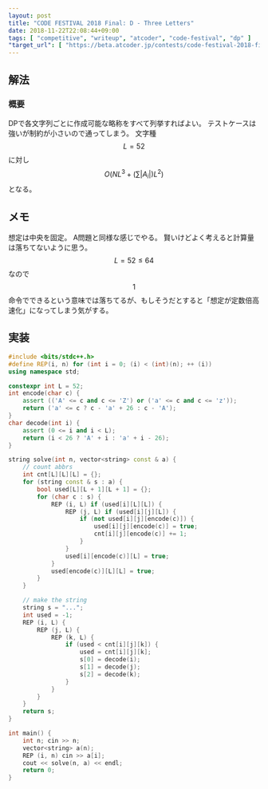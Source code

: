 ```yaml
---
layout: post
title: "CODE FESTIVAL 2018 Final: D - Three Letters"
date: 2018-11-22T22:08:44+09:00
tags: [ "competitive", "writeup", "atcoder", "code-festival", "dp" ]
"target_url": [ "https://beta.atcoder.jp/contests/code-festival-2018-final/tasks/code_festival_2018_final_d" ]
---
```


## 解法

### 概要

DPで各文字列ごとに作成可能な略称をすべて列挙すればよい。
テストケースは強いが制約が小さいので通ってしまう。
文字種 $$L = 52$$ に対し $$O(N L^3 + (\sum |A_i|) L^2)$$ となる。

## メモ

想定は中央を固定。
A問題と同様な感じでやる。
賢いけどよく考えると計算量は落ちてないように思う。
$$L = 52 \le 64$$ なので$$1$$命令でできるという意味では落ちてるが、もしそうだとすると「想定が定数倍高速化」になってしまう気がする。

## 実装

``` c++
#include <bits/stdc++.h>
#define REP(i, n) for (int i = 0; (i) < (int)(n); ++ (i))
using namespace std;

constexpr int L = 52;
int encode(char c) {
    assert (('A' <= c and c <= 'Z') or ('a' <= c and c <= 'z'));
    return ('a' <= c ? c - 'a' + 26 : c - 'A');
}
char decode(int i) {
    assert (0 <= i and i < L);
    return (i < 26 ? 'A' + i : 'a' + i - 26);
}

string solve(int n, vector<string> const & a) {
    // count abbrs
    int cnt[L][L][L] = {};
    for (string const & s : a) {
        bool used[L][L + 1][L + 1] = {};
        for (char c : s) {
            REP (i, L) if (used[i][L][L]) {
                REP (j, L) if (used[i][j][L]) {
                    if (not used[i][j][encode(c)]) {
                        used[i][j][encode(c)] = true;
                        cnt[i][j][encode(c)] += 1;
                    }
                }
                used[i][encode(c)][L] = true;
            }
            used[encode(c)][L][L] = true;
        }
    }

    // make the string
    string s = "...";
    int used = -1;
    REP (i, L) {
        REP (j, L) {
            REP (k, L) {
                if (used < cnt[i][j][k]) {
                    used = cnt[i][j][k];
                    s[0] = decode(i);
                    s[1] = decode(j);
                    s[2] = decode(k);
                }
            }
        }
    }
    return s;
}

int main() {
    int n; cin >> n;
    vector<string> a(n);
    REP (i, n) cin >> a[i];
    cout << solve(n, a) << endl;
    return 0;
}
```
